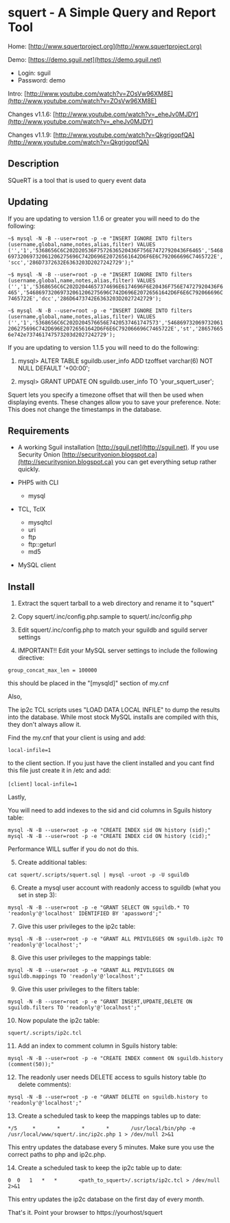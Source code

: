 # squert - A Simple Query and Report Tool

Home: [http://www.squertproject.org](http://www.squertproject.org)

Demo: [https://demo.sguil.net](https://demo.sguil.net)

* Login: sguil
* Password: demo

Intro: [http://www.youtube.com/watch?v=ZOsVw96XM8E](http://www.youtube.com/watch?v=ZOsVw96XM8E)

Changes v1.1.6: [http://www.youtube.com/watch?v=_eheJv0MJDY](http://www.youtube.com/watch?v=_eheJv0MJDY)

Changes v1.1.9: [http://www.youtube.com/watch?v=QkgrigopfQA](http://www.youtube.com/watch?v=QkgrigopfQA)

## Description

SQueRT is a tool that is used to query event data

## Updating

If you are updating to version 1.1.6 or greater you will need to do the following:

`~$ mysql -N -B --user=root -p -e "INSERT IGNORE INTO filters (username,global,name,notes,alias,filter)
VALUES ('','1','5368656C6C202D20536F7572636520436F756E74727920436F6465','546869732069732061206275696C742D696E20726561642D6F6E6C792066696C7465722E','scc','286D7372632E6363203D2027242729');"`

`~$ mysql -N -B --user=root -p -e "INSERT IGNORE INTO filters (username,global,name,notes,alias,filter)
VALUES ('','1','5368656C6C202D2044657374696E6174696F6E20436F756E74727920436F6465','546869732069732061206275696C742D696E20726561642D6F6E6C792066696C7465722E','dcc','286D6473742E6363203D2027242729');`

`~$ mysql -N -B --user=root -p -e "INSERT IGNORE INTO filters (username,global,name,notes,alias,filter)
VALUES ('','1','5368656C6C202D204576656E7420537461747573','546869732069732061206275696C742D696E20726561642D6F6E6C792066696C7465722E','st','286576656e742e737461747573203d2027242729');`

If you are updating to version 1.1.5 you will need to do the following:

1) mysql> ALTER TABLE sguildb.user_info ADD tzoffset varchar(6) NOT NULL DEFAULT '+00:00';

2) mysql> GRANT UPDATE ON sguildb.user_info TO 'your_squert_user';

Squert lets you specify a timezone offset that will then be used when displaying events. These changes
allow you to save your preference. Note: This does not change the timestamps in the database.


## Requirements

* A working Sguil installation [http://sguil.net](http://sguil.net). If you use Security Onion [http://securityonion.blogspot.ca](http://securityonion.blogspot.ca) you can get everything setup rather quickly.
  

* PHP5 with CLI
	* mysql
* TCL, TclX
	* mysqltcl
	* uri
	* ftp
	* ftp::geturl
	* md5
* MySQL client

## Install

1) Extract the squert tarball to a web directory and rename it to "squert"

2) Copy squert/.inc/config.php.sample to squert/.inc/config.php

3) Edit squert/.inc/config.php to match your sguildb and sguild server settings

4) IMPORTANT!! Edit your MySQL server settings to include the following directive:

`group_concat_max_len = 100000`

this should be placed in the "[mysqld]" section of my.cnf

Also,

The ip2c TCL scripts uses "LOAD DATA LOCAL INFILE" to dump the results into the database. 
While most stock MySQL installs are compiled with this, they don't always allow it.

Find the my.cnf that your client is using and add:

`local-infile=1`

to the client section. If you just have the client installed and you cant find this 
file just create it in /etc and add:

`[client]`
`local-infile=1`

Lastly,

You will need to add indexes to the sid and cid columns in Sguils history table:

`mysql -N -B --user=root -p -e "CREATE INDEX sid ON history (sid);"`
`mysql -N -B --user=root -p -e "CREATE INDEX cid ON history (cid);"`

Performance WILL suffer if you do not do this.

5) Create additional tables:

`cat squert/.scripts/squert.sql | mysql -uroot -p -U sguildb`

6) Create a mysql user account with readonly access to sguildb (what you set in step 3):

`mysql -N -B --user=root -p -e "GRANT SELECT ON sguildb.* TO 'readonly'@'localhost' IDENTIFIED BY 'apassword';"`

7) Give this user privileges to the ip2c table:

`mysql -N -B --user=root -p -e "GRANT ALL PRIVILEGES ON sguildb.ip2c TO 'readonly'@'localhost';"`

8) Give this user privileges to the mappings table:

`mysql -N -B --user=root -p -e "GRANT ALL PRIVILEGES ON sguildb.mappings TO 'readonly'@'localhost';"`

9) Give this user privileges to the filters table:

`mysql -N -B --user=root -p -e "GRANT INSERT,UPDATE,DELETE ON sguildb.filters TO 'readonly'@'localhost';"` 

10) Now populate the ip2c table:

`squert/.scripts/ip2c.tcl`

11) Add an index to comment column in Sguils history table:

`mysql -N -B --user=root -p -e "CREATE INDEX comment ON sguildb.history (comment(50));"`

12) The readonly user needs DELETE access to sguils history table (to delete comments):

`mysql -N -B --user=root -p -e "GRANT DELETE on sguildb.history to 'readonly'@'localhost';"`

13) Create a scheduled task to keep the mappings tables up to date:

`*/5     *       *       *       *       /usr/local/bin/php -e /usr/local/www/squert/.inc/ip2c.php 1 > /dev/null 2>&1`

This entry updates the database every 5 minutes. Make sure you use the correct paths to php and ip2c.php.

14) Create a scheduled task to keep the ip2c table up to date:

`0	0	1	*	*       <path_to_squert>/.scripts/ip2c.tcl > /dev/null 2>&1`

This entry updates the ip2c database on the first day of every month.



That's it. Point your browser to https://yourhost/squert
